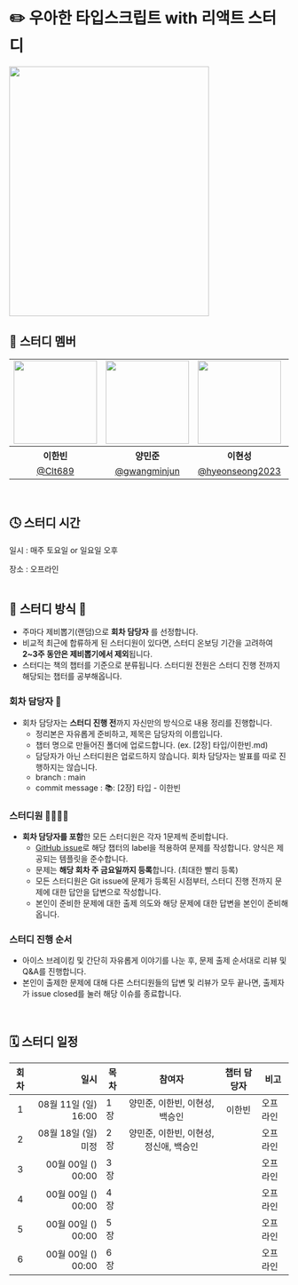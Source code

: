# ✏️ 우아한 타입스크립트 with 리액트 스터디 

<img src="https://contents.kyobobook.co.kr/sih/fit-in/458x0/pdt/9791169211567.jpg" width="360" height="450">

<br> 

## 👶 스터디 멤버
<table>
<tbody>

<tr>
<td align="center"><img src="https://github.com/Clt689/ModernJS_Deepdive/assets/115773895/cb61a4ec-4823-42c0-a311-37d8e9dfce6f" width="150" /></td>
<td align="center"><img src="https://github.com/Clt689/ModernJS_Deepdive/assets/115773895/283a3aa0-9107-4e49-935b-ae1c06ba4e5e" width="150" /></td>
<td align="center"><img src="https://github.com/Clt689/ModernJS_Deepdive/assets/122369935/67a159cc-ce9b-4a1a-b2b7-9e56a886b096" width="150" /></td>
<td align="center"><img src="https://github.com/Clt689/ModernJS_Deepdive/assets/115773895/1f9ea4e9-61dd-4d17-b339-4a2e0dc75f70" width="150" /></td>
<td align="center"><img src="https://avatars.githubusercontent.com/u/70461991?v=4" width="150" /></td>  
</tr>
<tr>
<th align="center">이한빈</th>
<th align="center">양민준</th>
<th align="center">이현성</th>
<th align="center">정신애</th>
<th align="center">백승인</th>
</tr>
<tr>
<td align="center" width="170"><a href="https://github.com/Clt689">@Clt689</a></td>
<td align="center" width="170"><a href="https://github.com/gwangminjun">@gwangminjun</a></td>
<td align="center" width="170"><a href="https://github.com/hyeonseong2023">@hyeonseong2023</a></td>
<td align="center" width="170"><a href="https://github.com/fe-Jay">@Jay</a></td>
<td align="center" width="170"><a href="https://github.com/BaekWeb">@BaekWeb</a></td>
</tr>
</tbody>
</table>
<br>

## 🕓 스터디 시간

일시 : 매주 토요일 or 일요일 오후

장소 : 오프라인
<br>
<br>

## 📣 스터디 방식 📣

<div align="left">
  
- 주마다 제비뽑기(랜덤)으로 **회차 담당자** 를 선정합니다.
- 비교적 최근에 합류하게 된 스터디원이 있다면, 스터디 온보딩 기간을 고려하여 **2~3주 동안은 제비뽑기에서 제외**됩니다.
- 스터디는 책의 챕터를 기준으로 분류됩니다. 스터디원 전원은 스터디 진행 전까지 해당되는 챕터를 공부해옵니다.

### 회차 담당자 👤
- 회차 담당자는 **스터디 진행 전**까지 자신만의 방식으로 내용 정리를 진행합니다.
  - 정리본은 자유롭게 준비하고, 제목은 담당자의 이름입니다.
  - 챕터 명으로 만들어진 폴더에 업로드합니다. (ex. [2장] 타입/이한빈.md)
  - 담당자가 아닌 스터디원은 업로드하지 않습니다. 회차 담당자는 발표를 따로 진행하지는 않습니다.
  - branch : main
  - commit message : 📚: [2장] 타입 - 이한빈

### 스터디원 👨‍👩‍👧‍👦
- **회차 담당자를 포함**한 모든 스터디원은 각자 1문제씩 준비합니다.
  - [GitHub issue](https://github.com/Gwangju-Web-Study/WoowahanTS_Study/issues)로 해당 챕터의 label을 적용하여 문제를 작성합니다. 양식은 제공되는 템플릿을 준수합니다.
  - 문제는 **해당 회차 주 금요일까지 등록**합니다. (최대한 빨리 등록)
  - 모든 스터디원은 Git issue에 문제가 등록된 시점부터, 스터디 진행 전까지 문제에 대한 답안을 답변으로 작성합니다.
  - 본인이 준비한 문제에 대한 출제 의도와 해당 문제에 대한 답변을 본인이 준비해옵니다.

### 스터디 진행 순서
  - 아이스 브레이킹 및 간단히 자유롭게 이야기를 나눈 후, 문제 출제 순서대로 리뷰 및 Q&A를 진행합니다.
  - 본인이 출제한 문제에 대해 다른 스터디원들의 답변 및 리뷰가 모두 끝나면, 출제자가 issue closed를 눌러 해당 이슈를 종료합니다.

</div>
<br />

## 🗓 스터디 일정

| 회차 | 일시                | 목차                | 참여자               | 챕터 담당자           | 비고                       |
| :--: |------------------:|-------------------|:-----------------:|:-------------:|--------------------------|
| 1    | 08월 11일 (일) 16:00  | 1장 | 양민준, 이한빈, 이현성, 백승인 | 이한빈 | 오프라인 |
| 2    | 08월 18일 (일) 미정  | 2장 | 양민준, 이한빈, 이현성, 정신애, 백승인 |  | 오프라인 |
| 3    | 00월 00일 () 00:00  | 3장 |  |  | 오프라인 |
| 4    | 00월 00일 () 00:00  | 4장 |  |  | 오프라인 |
| 5    | 00월 00일 () 00:00  | 5장 |  |  | 오프라인 |
| 6    | 00월 00일 () 00:00  | 6장 |  |  | 오프라인 |
